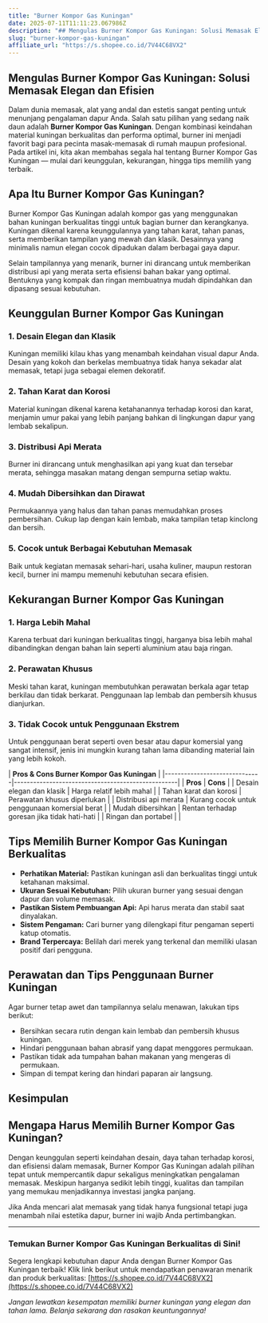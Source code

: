 ```yaml
---
title: "Burner Kompor Gas Kuningan"
date: 2025-07-11T11:11:23.067986Z
description: "## Mengulas Burner Kompor Gas Kuningan: Solusi Memasak Elegan dan Efisien..."
slug: "burner-kompor-gas-kuningan"
affiliate_url: "https://s.shopee.co.id/7V44C68VX2"
---
```

## Mengulas Burner Kompor Gas Kuningan: Solusi Memasak Elegan dan Efisien

Dalam dunia memasak, alat yang andal dan estetis sangat penting untuk menunjang pengalaman dapur Anda. Salah satu pilihan yang sedang naik daun adalah **Burner Kompor Gas Kuningan**. Dengan kombinasi keindahan material kuningan berkualitas dan performa optimal, burner ini menjadi favorit bagi para pecinta masak-memasak di rumah maupun profesional. Pada artikel ini, kita akan membahas segala hal tentang Burner Kompor Gas Kuningan — mulai dari keunggulan, kekurangan, hingga tips memilih yang terbaik.

## Apa Itu Burner Kompor Gas Kuningan?

Burner Kompor Gas Kuningan adalah kompor gas yang menggunakan bahan kuningan berkualitas tinggi untuk bagian burner dan kerangkanya. Kuningan dikenal karena keunggulannya yang tahan karat, tahan panas, serta memberikan tampilan yang mewah dan klasik. Desainnya yang minimalis namun elegan cocok dipadukan dalam berbagai gaya dapur.

Selain tampilannya yang menarik, burner ini dirancang untuk memberikan distribusi api yang merata serta efisiensi bahan bakar yang optimal. Bentuknya yang kompak dan ringan membuatnya mudah dipindahkan dan dipasang sesuai kebutuhan.

## Keunggulan Burner Kompor Gas Kuningan

### 1. Desain Elegan dan Klasik
Kuningan memiliki kilau khas yang menambah keindahan visual dapur Anda. Desain yang kokoh dan berkelas membuatnya tidak hanya sekadar alat memasak, tetapi juga sebagai elemen dekoratif.

### 2. Tahan Karat dan Korosi
Material kuningan dikenal karena ketahanannya terhadap korosi dan karat, menjamin umur pakai yang lebih panjang bahkan di lingkungan dapur yang lembab sekalipun.

### 3. Distribusi Api Merata
Burner ini dirancang untuk menghasilkan api yang kuat dan tersebar merata, sehingga masakan matang dengan sempurna setiap waktu.

### 4. Mudah Dibersihkan dan Dirawat
Permukaannya yang halus dan tahan panas memudahkan proses pembersihan. Cukup lap dengan kain lembab, maka tampilan tetap kinclong dan bersih.

### 5. Cocok untuk Berbagai Kebutuhan Memasak
Baik untuk kegiatan memasak sehari-hari, usaha kuliner, maupun restoran kecil, burner ini mampu memenuhi kebutuhan secara efisien.

## Kekurangan Burner Kompor Gas Kuningan

### 1. Harga Lebih Mahal
Karena terbuat dari kuningan berkualitas tinggi, harganya bisa lebih mahal dibandingkan dengan bahan lain seperti aluminium atau baja ringan.

### 2. Perawatan Khusus
Meski tahan karat, kuningan membutuhkan perawatan berkala agar tetap berkilau dan tidak berkarat. Penggunaan lap lembab dan pembersih khusus dianjurkan.

### 3. Tidak Cocok untuk Penggunaan Ekstrem
Untuk penggunaan berat seperti oven besar atau dapur komersial yang sangat intensif, jenis ini mungkin kurang tahan lama dibanding material lain yang lebih kokoh.

| **Pros & Cons Burner Kompor Gas Kuningan** |
|------------------------------|---------------------------------------------------|
| **Pros**                   | **Cons**                                           |
| Desain elegan dan klasik   | Harga relatif lebih mahal                          |
| Tahan karat dan korosi    | Perawatan khusus diperlukan                        |
| Distribusi api merata     | Kurang cocok untuk penggunaan komersial berat     |
| Mudah dibersihkan         | Rentan terhadap goresan jika tidak hati-hati      |
| Ringan dan portabel      |                        |

## Tips Memilih Burner Kompor Gas Kuningan Berkualitas

- **Perhatikan Material:** Pastikan kuningan asli dan berkualitas tinggi untuk ketahanan maksimal.
- **Ukuran Sesuai Kebutuhan:** Pilih ukuran burner yang sesuai dengan dapur dan volume memasak.
- **Pastikan Sistem Pembuangan Api:** Api harus merata dan stabil saat dinyalakan.
- **Sistem Pengaman:** Cari burner yang dilengkapi fitur pengaman seperti katup otomatis.
- **Brand Terpercaya:** Belilah dari merek yang terkenal dan memiliki ulasan positif dari pengguna.

## Perawatan dan Tips Penggunaan Burner Kuningan

Agar burner tetap awet dan tampilannya selalu menawan, lakukan tips berikut:

- Bersihkan secara rutin dengan kain lembab dan pembersih khusus kuningan.
- Hindari penggunaan bahan abrasif yang dapat menggores permukaan.
- Pastikan tidak ada tumpahan bahan makanan yang mengeras di permukaan.
- Simpan di tempat kering dan hindari paparan air langsung.

## Kesimpulan

## Mengapa Harus Memilih Burner Kompor Gas Kuningan?

Dengan keunggulan seperti keindahan desain, daya tahan terhadap korosi, dan efisiensi dalam memasak, Burner Kompor Gas Kuningan adalah pilihan tepat untuk mempercantik dapur sekaligus meningkatkan pengalaman memasak. Meskipun harganya sedikit lebih tinggi, kualitas dan tampilan yang memukau menjadikannya investasi jangka panjang.

Jika Anda mencari alat memasak yang tidak hanya fungsional tetapi juga menambah nilai estetika dapur, burner ini wajib Anda pertimbangkan.

---

### Temukan Burner Kompor Gas Kuningan Berkualitas di Sini!

Segera lengkapi kebutuhan dapur Anda dengan Burner Kompor Gas Kuningan terbaik! Klik link berikut untuk mendapatkan penawaran menarik dan produk berkualitas: [https://s.shopee.co.id/7V44C68VX2](https://s.shopee.co.id/7V44C68VX2)

*Jangan lewatkan kesempatan memiliki burner kuningan yang elegan dan tahan lama. Belanja sekarang dan rasakan keuntungannya!*